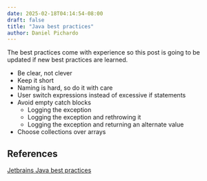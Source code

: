 ```yaml
---
date: 2025-02-18T04:14:54-08:00
draft: false
title: "Java best practices"
author: Daniel Pichardo
---
```


The best practices come with experience so this post is going to be updated if new best practices are learned.

* Be clear, not clever
* Keep it short
* Naming is hard, so do it with care
* User switch expressions instead of excessive if statements
* Avoid empty catch blocks
    * Logging the exception
    * Logging the exception and rethrowing it
    * Logging the exception and returning an alternate value
* Choose collections over arrays


## References

[Jetbrains Java best practices](https://blog.jetbrains.com/idea/2024/02/java-best-practices/)
